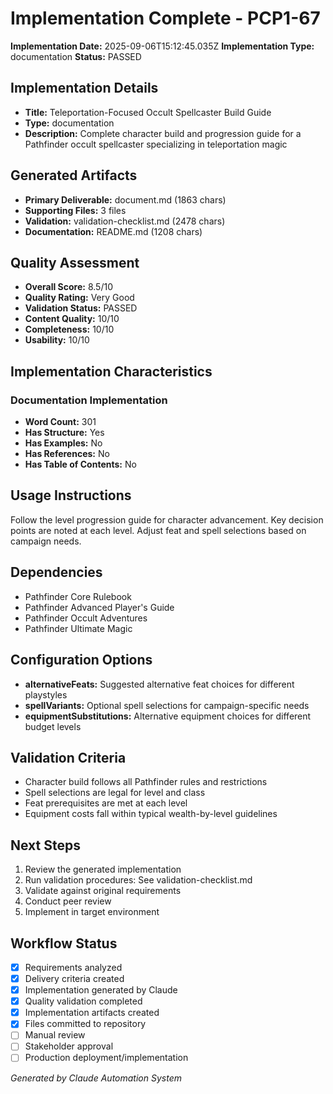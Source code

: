# Implementation Complete - PCP1-67

**Implementation Date:** 2025-09-06T15:12:45.035Z
**Implementation Type:** documentation
**Status:** PASSED

## Implementation Details
- **Title:** Teleportation-Focused Occult Spellcaster Build Guide
- **Type:** documentation
- **Description:** Complete character build and progression guide for a Pathfinder occult spellcaster specializing in teleportation magic

## Generated Artifacts
- **Primary Deliverable:** document.md (1863 chars)
- **Supporting Files:** 3 files
- **Validation:** validation-checklist.md (2478 chars)
- **Documentation:** README.md (1208 chars)

## Quality Assessment
- **Overall Score:** 8.5/10
- **Quality Rating:** Very Good
- **Validation Status:** PASSED
- **Content Quality:** 10/10
- **Completeness:** 10/10
- **Usability:** 10/10

## Implementation Characteristics
### Documentation Implementation
- **Word Count:** 301
- **Has Structure:** Yes
- **Has Examples:** No
- **Has References:** No
- **Has Table of Contents:** No

## Usage Instructions
Follow the level progression guide for character advancement. Key decision points are noted at each level. Adjust feat and spell selections based on campaign needs.

## Dependencies
- Pathfinder Core Rulebook
- Pathfinder Advanced Player's Guide
- Pathfinder Occult Adventures
- Pathfinder Ultimate Magic

## Configuration Options
- **alternativeFeats:** Suggested alternative feat choices for different playstyles
- **spellVariants:** Optional spell selections for campaign-specific needs
- **equipmentSubstitutions:** Alternative equipment choices for different budget levels

## Validation Criteria
- Character build follows all Pathfinder rules and restrictions
- Spell selections are legal for level and class
- Feat prerequisites are met at each level
- Equipment costs fall within typical wealth-by-level guidelines

## Next Steps
1. Review the generated implementation
2. Run validation procedures: See validation-checklist.md
3. Validate against original requirements
4. Conduct peer review
5. Implement in target environment

## Workflow Status
- [x] Requirements analyzed
- [x] Delivery criteria created  
- [x] Implementation generated by Claude
- [x] Quality validation completed
- [x] Implementation artifacts created
- [x] Files committed to repository
- [ ] Manual review
- [ ] Stakeholder approval
- [ ] Production deployment/implementation

*Generated by Claude Automation System*